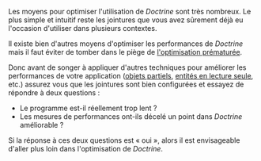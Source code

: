 Les moyens pour optimiser l'utilisation de *Doctrine* sont très nombreux. Le plus simple et intuitif reste les jointures que vous avez sûrement déjà eu l'occasion d'utiliser dans plusieurs contextes.

Il existe bien d'autres moyens d'optimiser les performances de *Doctrine* mais il faut éviter de tomber dans le piège de [l'optimisation prématurée](https://fr.wikipedia.org/wiki/Optimisation_de_code#Principes_d.27optimisation).

Donc avant de songer à appliquer d'autres techniques pour améliorer les performances de votre application ([objets partiels](http://docs.doctrine-project.org/projects/doctrine-orm/en/latest/reference/partial-objects.html), [entités en lecture seule](http://docs.doctrine-project.org/projects/doctrine-orm/en/latest/reference/improving-performance.html#read-only-entities), etc.) assurez vous que les jointures sont bien configurées et essayez de répondre à deux questions :

- Le programme est-il réellement trop lent ?
- Les mesures de performances ont-ils décelé un point dans *Doctrine* améliorable ?

Si la réponse à ces deux questions est « oui », alors il est envisageable d'aller plus loin dans l'optimisation de *Doctrine*.